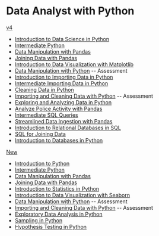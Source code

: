 # Data Analyst with Python

[v4](https://app.datacamp.com/learn/career-tracks/data-analyst-with-python?version=4)

- [Introduction to Data Science in Python](./introduction_to_data_science_in_python/)
- [Intermediate Python](./intermediate_python/)
- [Data Manipulation with Pandas](./data_manipulation_with_pandas/)
- [Joining Data with Pandas](./joining_data_with_pandas/)
- [Introduction to Data Visualization with Matplotlib](./introduction_to_data_visualization_with_matplotlib/)
- [Data Manipulation with Python](https://assessment-v2.datacamp.com/exploratory-analysis-python) -- Assessment
- [Introduction to Importing Data in Python](./introduction_to_importing_data_in_python/)
- [Intermediate Importing Data in Python](./intermediate_importing_data_in_python/)
- [Cleaning Data in Python](./cleaning_data_in_python/)
- [Importing and Cleaning Data with Python](https://assessment-v2.datacamp.com/data-management-python) -- Assessment
- [Exploring and Analyzing Data in Python](./exploring_and_analyzing_data_in_python/)
- [Analyze Police Activity with Pandas](./analyzing_police_activity_with_pandas/)
- [Intermediate SQL Queries](./intermediate_sql_queries/)
- [Streamlined Data Ingestion with Pandas](./streamlined_data_ingestion_with_pandas/)
- [Introduction to Relational Databases in SQL](./introduction_to_relational_databases_in_sql/)
- [SQL for Joining Data](./sql_for_joining_data/)
- [Introduction to Databases in Python](./introduction_to_databases_in_python/)

[New](https://app.datacamp.com/learn/career-tracks/data-analyst-with-python)

- [Introduction to Python](./introduction_to_python/)
- [Intermediate Python](./intermediate_python/)
- [Data Manipulation with Pandas](./data_manipulation_with_pandas/)
- [Joining Data with Pandas](./joining_data_with_pandas/)
- [Introduction to Statistics in Python](./introduction_to_statistics_in_python/)
- [Introduction to Data Visualization with Seaborn](./introduction_to_data_visualization_with_seaborn/)
- [Data Manipulation with Python](https://assessment-v2.datacamp.com/exploratory-analysis-python) -- Assessment
- [Importing and Cleaning Data with Python](https://assessment-v2.datacamp.com/data-management-python) -- Assessment
- [Exploratory Data Analysis in Python](./exploratory_data_anaylisis_in_python/)
- [Sampling in Python](./sampling_in_python/)
- [Hypothesis Testing in Python](./hypothesis_testing_in_python/)
